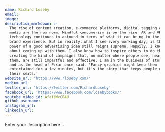 ```yaml
---
name: Richard Loseby
email:
image:
description_markdown: >-
  The rise of content creation, e-commerce platforms, digital tagging and social
  media are the new norm. Mindful consumerism is on the rise. AR and VR
  technology continues to astound in terms of what it can bring to the retail or
  brand experience. But in reality, what I see every working day, is that the
  power of a good advertising idea still reigns supreme. Happily, I know a bit
  about coming up with them. I also know how to inspire others to do the same -
  creating the kind of campaigns that, no matter where people see, hear or touch
  them, are still impactful and effective. I am in the business of storytelling,
  and as the head of Pixar once said, 'Fancy graphics might keep them
  entertained for a few minutes, but it's the story that keeps people glued to
  their seats.'
website_url: 'https://www.rloseby.com/'
medium_url:
twitter_url: 'https://twitter.com/RichardLoseby'
facebook_url: 'https://www.facebook.com/losebybooks/'
youtube_video_id: Afaf8WxCR4U
github_username:
instagram_url:
linkedin_url:
---
```


Enter your description here...
